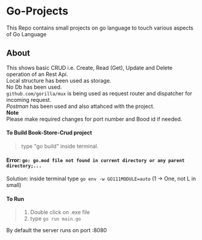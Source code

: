 # Go-Projects
This Repo contains small projects on go language to touch various aspects of Go Language

## About
This shows basic CRUD i.e. Create, Read (Get), Update and Delete operation of an Rest Api.
<br>Local structure has been used as storage.
<br>No Db has been used.
<br>`github.com/gorilla/mux` is being used as request router and dispatcher for incoming request.
<br>*Postman* has been used and also attahced with the project.
<br>**Note**
<br>Please make required changes for port number and Bood id if needed.

#### To Build Book-Store-Crud project
> type "go build" inside terminal.

#### Error: `go: go.mod file not found in current directory or any parent directory;...`
Solution: inside terminal type `go env -w GO111MODULE=auto` (1 -> One, not L in small)

#### To Run 
> 1. Double click on .exe file
> 2. type `go run main.go`

By default the server runs on port :8080
